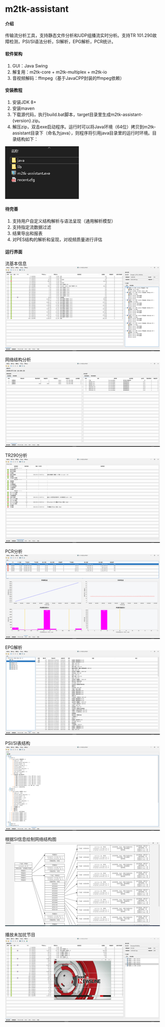 # m2tk-assistant

#### 介绍
传输流分析工具，支持静态文件分析和UDP组播流实时分析。支持TR 101.290故障检测，PSI/SI语法分析，SI解析，EPG解析，PCR统计。

#### 软件架构
1.  GUI：Java Swing
2.  解复用：m2tk-core + m2tk-multiplex + m2tk-io
3.  音视频解码：ffmpeg（基于JavaCPP封装的ffmpeg依赖）


#### 安装教程

1.  安装JDK 8+
2.  安装maven
3.  下载源代码，执行build.bat脚本，target目录里生成m2tk-assistant-{version}.zip。
4.  解压zip，双击exe启动程序。运行时可以将Java环境（64位）拷贝到m2tk-assistant目录下（命名为java），则程序将引用java目录里的运行时环境。目录结构如下：


![目录结构](screenshots/目录结构.png)


#### 待完善

1.  支持用户自定义结构解析与语法呈现（通用解析模型）
2.  支持指定流数据过滤
3.  结果导出和报表
4.  对PES结构的解析和呈现，对视频质量进行评估


#### 运行界面

流基本信息
![流基本信息](screenshots/传输流信息.png)

网络结构分析
![SI信息（网络结构分析）](screenshots/网络结构分析.png)

TR290分析
![TR290分析](screenshots/TR290.png)

PCR分析
![PCR分析](screenshots/PCR分析.png)

EPG解析
![EPG信息](screenshots/EPG分析.png)

PSI/SI表结构
![PSI/SI表结构](screenshots/PSISI语法分析.png)

根据SI信息绘制网络结构图
![网络结构图](screenshots/网络结构图.png)

播放未加扰节目
![播放节目](screenshots/播放节目.png)
